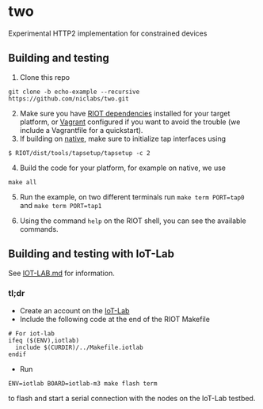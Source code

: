 # two

Experimental HTTP2 implementation for constrained devices

## Building and testing

1. Clone this repo

```
git clone -b echo-example --recursive https://github.com/niclabs/two.git
```

2. Make sure you have [RIOT dependencies](https://github.com/RIOT-OS/RIOT/wiki/Introduction#compiling-riot) installed for your target platform, or [Vagrant](https://www.vagrantup.com) configured if you want to avoid the trouble (we include a Vagrantfile for a quickstart).
3. If building on [native](https://github.com/RIOT-OS/RIOT/wiki/Family%3A-native), make sure to initialize tap interfaces using

```
$ RIOT/dist/tools/tapsetup/tapsetup -c 2
```

4. Build the code for your platform, for example on native, we use

```
make all
```

5. Run the example, on two different terminals run `make term PORT=tap0` and `make term PORT=tap1`

6. Using the command `help` on the RIOT shell, you can see the available commands.

## Building and testing with IoT-Lab

See [IOT-LAB.md](IOT-LAB.md) for information.

### tl;dr

* Create an account on the [IoT-Lab](https://www.iot-lab.info/testbed/signup)
* Include the following code at the end of the RIOT Makefile
```
# For iot-lab
ifeq ($(ENV),iotlab)
  include $(CURDIR)/../Makefile.iotlab
endif
```
* Run
```
ENV=iotlab BOARD=iotlab-m3 make flash term
```
to flash and start a serial connection with the nodes on the IoT-Lab testbed. 
